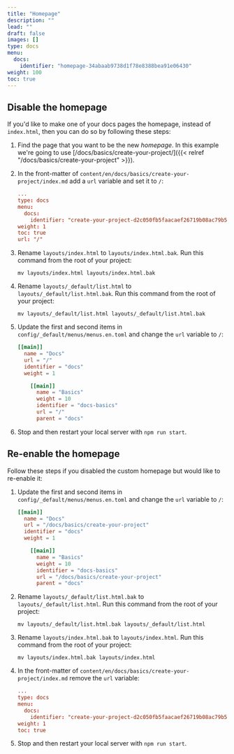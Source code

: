 ```yaml
---
title: "Homepage"
description: ""
lead: ""
draft: false
images: []
type: docs
menu:
  docs:
    identifier: "homepage-34abaab9738d1f78e8388bea91e06430"
weight: 100
toc: true
---
```


## Disable the homepage

If you'd like to make one of your docs pages the homepage, instead of `index.html`, then you can do so by following these steps:

1. Find the page that you want to be the new _homepage_. In this example we're going to use [/docs/basics/create-your-project/]({{< relref "/docs/basics/create-your-project" >}}).
1. In the front-matter of `content/en/docs/basics/create-your-project/index.md` add a `url` variable and set it to `/`:

    ```toml
    ...
    type: docs
    menu:
      docs:
        identifier: "create-your-project-d2c050fb5faacaef26719b08ac79b55e"
    weight: 1
    toc: true
    url: "/"
    ```

1. Rename `layouts/index.html` to `layouts/index.html.bak`. Run this command from the root of your project:

    ```shell
    mv layouts/index.html layouts/index.html.bak
    ```

1. Rename `layouts/_default/list.html` to `layouts/_default/list.html.bak`. Run this command from the root of your project:

    ```shell
    mv layouts/_default/list.html layouts/_default/list.html.bak
    ```

1. Update the first and second items in `config/_default/menus/menus.en.toml` and change the `url` variable to `/`:

    ```toml
    [[main]]
      name = "Docs"
      url = "/"
      identifier = "docs"
      weight = 1

        [[main]]
          name = "Basics"
          weight = 10
          identifier = "docs-basics"
          url = "/"
          parent = "docs"
    ```

1. Stop and then restart your local server with `npm run start`.

## Re-enable the homepage

Follow these steps if you disabled the custom homepage but would like to re-enable it:

1. Update the first and second items in `config/_default/menus/menus.en.toml` and change the `url` variable to `/`:

    ```toml
    [[main]]
      name = "Docs"
      url = "/docs/basics/create-your-project"
      identifier = "docs"
      weight = 1

        [[main]]
          name = "Basics"
          weight = 10
          identifier = "docs-basics"
          url = "/docs/basics/create-your-project"
          parent = "docs"
    ```

1. Rename `layouts/_default/list.html.bak` to `layouts/_default/list.html`. Run this command from the root of your project:

    ```shell
    mv layouts/_default/list.html.bak layouts/_default/list.html
    ```

1. Rename `layouts/index.html.bak` to `layouts/index.html`. Run this command from the root of your project:

    ```shell
    mv layouts/index.html.bak layouts/index.html
    ```

1. In the front-matter of `content/en/docs/basics/create-your-project/index.md` remove the `url` variable:

    ```toml
    ...
    type: docs
    menu:
      docs:
        identifier: "create-your-project-d2c050fb5faacaef26719b08ac79b55e"
    weight: 1
    toc: true
    ```

1. Stop and then restart your local server with `npm run start`.
